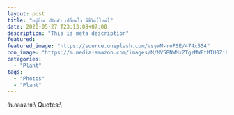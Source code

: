 ```yaml
---
layout: post
title: "อยู่บ้าน ปรับตัว เปลี่ยนใจ มีชีวิต(ใหม่)"
date: 2020-05-27 T23:13:08+07:00
description: "This is meta description"
featured:
featured_image: "https://source.unsplash.com/vsywM-roPSE/474x554"
cdn_image: "https://m.media-amazon.com/images/M/MV5BNWMxZTgzMWEtMTU0Zi00NDc5LWFkZjctMzUxNDIyNzZiMmNjXkEyXkFqcGdeQXVyMTQxNzMzNDI@.jpg"
categories:
  - "Plant"
tags:
  - "Photos"
  - "Plant"
---
```

วันออกฉาย:\\
Quotes:\\
